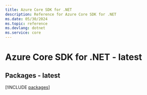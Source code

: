 ```yaml
---
title: Azure Core SDK for .NET
description: Reference for Azure Core SDK for .NET
ms.date: 05/30/2024
ms.topic: reference
ms.devlang: dotnet
ms.service: core
---
```

# Azure Core SDK for .NET - latest
## Packages - latest
[!INCLUDE [packages](core-index.md)]